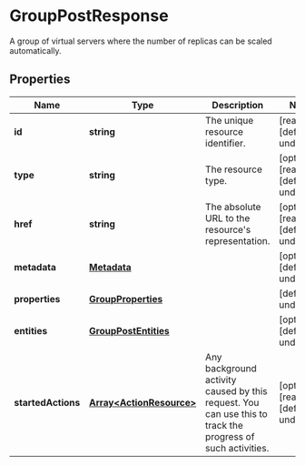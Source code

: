 # GroupPostResponse

A group of virtual servers where the number of replicas can be scaled automatically.
## Properties
| Name | Type | Description | Notes |
| ------------ | ------------- | ------------- | ------------- |
| **id** | **string** | The unique resource identifier. | [readonly] [default to undefined] |
| **type** | **string** | The resource type. | [optional] [readonly] [default to undefined] |
| **href** | **string** | The absolute URL to the resource\'s representation. | [optional] [readonly] [default to undefined] |
| **metadata** | [**Metadata**](Metadata.md) |  | [optional] [default to undefined] |
| **properties** | [**GroupProperties**](GroupProperties.md) |  | [default to undefined] |
| **entities** | [**GroupPostEntities**](GroupPostEntities.md) |  | [optional] [default to undefined] |
| **startedActions** | [**Array&lt;ActionResource&gt;**](ActionResource.md) | Any background activity caused by this request. You can use this to track the progress of such activities. | [optional] [readonly] [default to undefined] |


